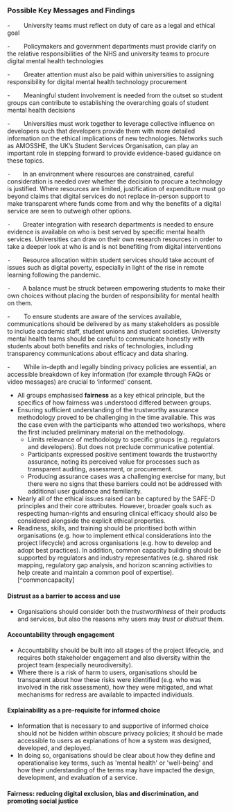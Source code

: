 ### Possible Key Messages and Findings

<!-- Add suggestions here -->

<!--Chapter 3-->

\-        University teams must reflect on duty of care as a legal and ethical goal

\-        Policymakers and government departments must provide clarify on the relative responsibilities of the NHS and university teams to procure digital mental health technologies

\-        Greater attention must also be paid within universities to assigning responsibility for digital mental health technology procurement

\-        Meaningful student involvement is needed from the outset so student groups can contribute to establishing the overarching goals of student mental health decisions

\-        Universities must work together to leverage collective influence on developers such that developers provide them with more detailed information on the ethical implications of new technologies. Networks such as AMOSSHE, the UK’s Student Services Organisation, can play an important role in stepping forward to provide evidence-based guidance on these topics.

⁃       In an environment where resources are constrained, careful consideration is needed over whether the decision to procure a technology is justified. Where resources are limited, justification of expenditure must go beyond claims that digital services do not replace in-person support to make transparent where funds come from and why the benefits of a digital service are seen to outweigh other options.

⁃       Greater integration with research departments is needed to ensure evidence is available on who is best served by specific mental health services. Universities can draw on their own research resources in order to take a deeper look at who is and is not benefiting from digital interventions

⁃       Resource allocation within student services should take account of issues such as digital poverty, especially in light of the rise in remote learning following the pandemic.

⁃       A balance must be struck between empowering students to make their own choices without placing the burden of responsibility for mental health on them.

\-        To ensure students are aware of the services available, communications should be delivered by as many stakeholders as possible to include academic staff, student unions and student societies. University mental health teams should be careful to communicate honestly with students about both benefits and risks of technologies, including transparency communications about efficacy and data sharing.

\-        While in-depth and legally binding privacy policies are essential, an accessible breakdown of key information (for example through FAQs or video messages) are crucial to ‘informed’ consent.

<!--Chapter 4-->

* All groups emphasised **fairness** as a key ethical principle, but the specifics of how fairness was understood differed between groups.
* Ensuring sufficient understanding of the trustworthy assurance methodology proved to be challenging in the time available. This was the case even with the participants who attended two workshops, where the first included preliminary material on the methodology.
  * Limits relevance of methodology to specific groups (e.g. regulators and developers). But does not preclude communicative potential.
  * Participants expressed positive sentiment towards the trustworthy assurance, noting its perceived value for processes such as transparent auditing, assessment, or procurement.
  * Producing assurance cases was a challenging exercise for many, but there were no signs that these barriers could not be addressed with additional user guidance and familiarity.
* Nearly all of the ethical issues raised can be captured by the SAFE-D principles and their core attributes. However, broader goals such as respecting human-rights and ensuring clinical efficacy should also be considered alongside the explicit ethical properties.
* Readiness, skills, and training should be prioritised both within organisations (e.g. how to implement ethical considerations into the project lifecycle) and across organisations (e.g. how to develop and adopt best practices). In addition, common capacity building should be supported by regulators and industry representatives (e.g. shared risk mapping, regulatory gap analysis, and horizon scanning activities to help create and maintain a common pool of expertise).[^commoncapacity]

#### Distrust as a barrier to access and use

* Organisations should consider both the *trustworthiness* of their products and services, but also the reasons why users may *trust or distrust* them.

#### Accountability through engagement

* Accountability should be built into all stages of the project lifecycle, and requires both stakeholder engagement and also diversity within the project team (especially neurodiversity).
* Where there is a risk of harm to users, organisations should be transparent about how these risks were identified (e.g. who was involved in the risk assessment), how they were mitigated, and what mechanisms for redress are available to impacted individuals.

#### Explainability as a pre-requisite for informed choice

* Information that is necessary to and supportive of informed choice should not be hidden within obscure privacy policies; it should be made accessible to users as explanations of how a system was designed, developed, and deployed.
* In doing so, organisations should be clear about how they define and operationalise key terms, such as 'mental health' or 'well-being' and how their understanding of the terms may have impacted the design, development, and evaluation of a service.

#### Fairness: reducing digital exclusion, bias and discrimination, and promoting social justice

<!--Chapter 5-->